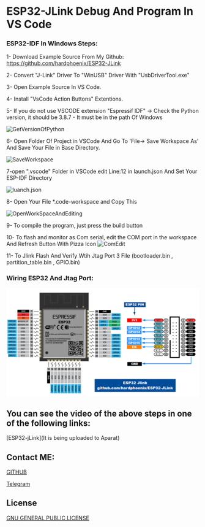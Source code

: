 # ESP32-JLink Debug And Program In VS Code

### ESP32-IDF In Windows Steps:


1- Download Example Source From My Github: https://github.com/hardphoenix/ESP32-JLink

2- Convert "J-Link" Driver To "WinUSB" Driver With "UsbDriverTool.exe"

3- Open Example Source In VS Code.

4- Install "VsCode Action Buttons" Extentions.

5- If you do not use VSCODE extension "Espressif IDF" -> Check the Python version,
   it should be 3.8.7 - It must be in the path Of Windows

![GetVersionOfPython]()

6- Open Folder Of Project in VSCode And Go To 'File-> Save Workspace As' And Save Your File in Base Directory.

![SaveWorkspace]()

7-open ".vscode" Folder in VSCode edit Line:12 in launch.json And Set Your ESP-IDF Directory

![luanch.json]()

8- Open Your File *.code-workspace  and Copy This 

![OpenWorkSpaceAndEditing]()

9- To compile the program, just press the build button

10- To flash and monitor as Com serial, edit the COM port in the workspace And Refresh Button With Pizza Icon
![ComEdit]()

11- To Jlink Flash And Verify Wtih Jtag Port 3 File (bootloader.bin , partition_table.bin , GPIO.bin)


### Wiring ESP32 And Jtag Port:

![Wiring:](https://github.com/hardphoenix/ESP32-JLink/blob/main/image/ESP32-JLINK_Wiring.png)

## You can see the video of the above steps in one of the following links:

[ESP32-jLink](It is being uploaded to Aparat)


## Contact ME:
[GITHUB](https://github.com/hardphoenix)

[Telegram](https://t.me/mhtaheri_ir)

## License
[GNU GENERAL PUBLIC LICENSE](https://github.com/hardphoenix/ESP32-JLink/blob/main/LICENSE)
